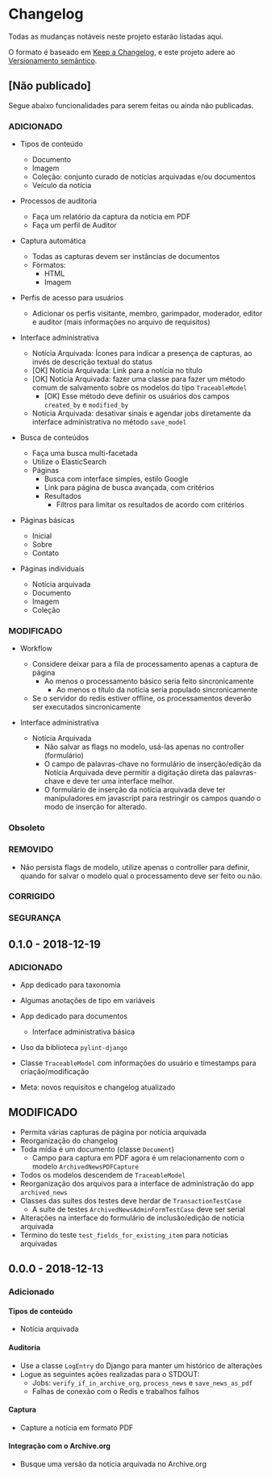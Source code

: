# Changelog

Todas as mudanças notáveis neste projeto estarão listadas aqui.

O formato é baseado em [Keep a Changelog](https://keepachangelog.com/en/1.0.0/),
e este projeto adere ao [Versionamento semântico](https://semver.org/spec/v2.0.0.html).

## [Não publicado]

Segue abaixo funcionalidades para serem feitas ou ainda não publicadas.

### ADICIONADO

- Tipos de conteúdo
  - Documento
  - Imagem
  - Coleção: conjunto curado de notícias arquivadas e/ou documentos
  - Veículo da notícia

- Processos de auditoria
  - Faça um relatório da captura da notícia em PDF
  - Faça um perfil de Auditor

- Captura automática
  - Todas as capturas devem ser instâncias de documentos
  - Formatos:
    - HTML
    - Imagem

- Perfis de acesso para usuários
  - Adicionar os perfis visitante, membro, garimpador, moderador, editor e auditor (mais informações no arquivo de
  requisitos)

- Interface administrativa
  - Notícia Arquivada: Ícones para indicar a presença de capturas, ao invés de descrição textual do status
  - [OK] Notícia Arquivada: Link para a notícia no título
  - [OK] Notícia Arquivada: fazer uma classe para fazer um método comum de salvamento sobre os modelos do tipo `TraceableModel`
    - [OK] Esse método deve definir os usuários dos campos `created_by` e `modified_by`
  - Notícia Arquivada: desativar sinais e agendar jobs diretamente da interface administrativa no método `save_model`

- Busca de conteúdos
  - Faça uma busca multi-facetada
  - Utilize o ElasticSearch
  - Páginas
    - Busca com interface simples, estilo Google
    - Link para página de busca avançada, com critérios
    - Resultados
      - Filtros para limitar os resultados de acordo com critérios

- Páginas básicas
  - Inicial
  - Sobre
  - Contato
- Páginas individuais
  - Notícia arquivada
  - Documento
  - Imagem
  - Coleção

### MODIFICADO

- Workflow
  - Considere deixar para a fila de processamento apenas a captura de página
    - Ao menos o processamento básico seria feito sincronicamente
      - Ao menos o título da notícia seria populado sincronicamente
  - Se o servidor do redis estiver offline, os processamentos deverão ser executados sincronicamente

- Interface administrativa
  - Notícia Arquivada
    - Não salvar as flags no modelo, usá-las apenas no controller (formulário)
    - O campo de palavras-chave no formulário de inserção/edição da Notícia Arquivada deve permitir a digitação direta das
      palavras-chave e deve ter uma interface melhor.
    - O formulário de inserção da notícia arquivada deve ter manipuladores em javascript para restringir os campos quando o
      modo de inserção for alterado.

### Obsoleto

### REMOVIDO
- Não persista flags de modelo, utilize apenas o controller para definir, quando for salvar o modelo qual o
  processamento deve ser feito ou não.

### CORRIGIDO

### SEGURANÇA

## 0.1.0 - 2018-12-19

### ADICIONADO
- App dedicado para taxonomia
- Algumas anotações de tipo em variáveis
- App dedicado para documentos
  - Interface administrativa básica
- Uso da biblioteca `pylint-django`
- Classe `TraceableModel` com informações do usuário e timestamps para criação/modificação

- Meta: novos requisitos e changelog atualizado

## MODIFICADO
- Permita várias capturas de página por notícia arquivada
- Reorganização do changelog
- Toda mídia é um documento (classe `Document`)
  - Campo para captura em PDF agora é um relacionamento com o modelo `ArchivedNewsPDFCapture`
- Todos os modelos descendem de `TraceableModel`
- Reorganização dos arquivos para a interface de administração do app `archived_news`
- Classes das suítes dos testes deve herdar de `TransactionTestCase`
  - A suíte de testes `ArchivedNewsAdminFormTestCase` deve ser serial
- Alterações na interface do formulário de inclusão/edição de notícia arquivada
- Término do teste `test_fields_for_existing_item` para notícias arquivadas

## 0.0.0 - 2018-12-13

### Adicionado

#### Tipos de conteúdo

- Notícia arquivada

#### Auditoria

- Use a classe `LogEntry` do Django para manter um histórico de alterações
- Logue as seguintes ações realizadas para o STDOUT:
  - Jobs: `verify_if_in_archive_org`, `process_news` e `save_news_as_pdf`
  - Falhas de conexão com o Redis e trabalhos falhos

#### Captura

- Capture a notícia em formato PDF

#### Integração com o Archive.org

- Busque uma versão da notícia arquivada no Archive.org
